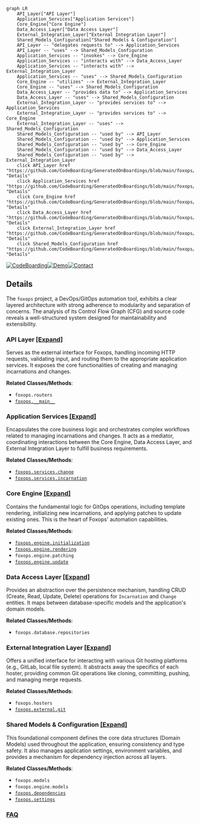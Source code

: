 ```mermaid
graph LR
    API_Layer["API Layer"]
    Application_Services["Application Services"]
    Core_Engine["Core Engine"]
    Data_Access_Layer["Data Access Layer"]
    External_Integration_Layer["External Integration Layer"]
    Shared_Models_Configuration["Shared Models & Configuration"]
    API_Layer -- "delegates requests to" --> Application_Services
    API_Layer -- "uses" --> Shared_Models_Configuration
    Application_Services -- "invokes" --> Core_Engine
    Application_Services -- "interacts with" --> Data_Access_Layer
    Application_Services -- "interacts with" --> External_Integration_Layer
    Application_Services -- "uses" --> Shared_Models_Configuration
    Core_Engine -- "utilizes" --> External_Integration_Layer
    Core_Engine -- "uses" --> Shared_Models_Configuration
    Data_Access_Layer -- "provides data to" --> Application_Services
    Data_Access_Layer -- "uses" --> Shared_Models_Configuration
    External_Integration_Layer -- "provides services to" --> Application_Services
    External_Integration_Layer -- "provides services to" --> Core_Engine
    External_Integration_Layer -- "uses" --> Shared_Models_Configuration
    Shared_Models_Configuration -- "used by" --> API_Layer
    Shared_Models_Configuration -- "used by" --> Application_Services
    Shared_Models_Configuration -- "used by" --> Core_Engine
    Shared_Models_Configuration -- "used by" --> Data_Access_Layer
    Shared_Models_Configuration -- "used by" --> External_Integration_Layer
    click API_Layer href "https://github.com/CodeBoarding/GeneratedOnBoardings/blob/main/foxops/API_Layer.md" "Details"
    click Application_Services href "https://github.com/CodeBoarding/GeneratedOnBoardings/blob/main/foxops/Application_Services.md" "Details"
    click Core_Engine href "https://github.com/CodeBoarding/GeneratedOnBoardings/blob/main/foxops/Core_Engine.md" "Details"
    click Data_Access_Layer href "https://github.com/CodeBoarding/GeneratedOnBoardings/blob/main/foxops/Data_Access_Layer.md" "Details"
    click External_Integration_Layer href "https://github.com/CodeBoarding/GeneratedOnBoardings/blob/main/foxops/External_Integration_Layer.md" "Details"
    click Shared_Models_Configuration href "https://github.com/CodeBoarding/GeneratedOnBoardings/blob/main/foxops/Shared_Models_Configuration.md" "Details"
```

[![CodeBoarding](https://img.shields.io/badge/Generated%20by-CodeBoarding-9cf?style=flat-square)](https://github.com/CodeBoarding/CodeBoarding)[![Demo](https://img.shields.io/badge/Try%20our-Demo-blue?style=flat-square)](https://www.codeboarding.org/demo)[![Contact](https://img.shields.io/badge/Contact%20us%20-%20contact@codeboarding.org-lightgrey?style=flat-square)](mailto:contact@codeboarding.org)

## Details

The `foxops` project, a DevOps/GitOps automation tool, exhibits a clear layered architecture with strong adherence to modularity and separation of concerns. The analysis of its Control Flow Graph (CFG) and source code reveals a well-structured system designed for maintainability and extensibility.

### API Layer [[Expand]](./API_Layer.md)
Serves as the external interface for Foxops, handling incoming HTTP requests, validating input, and routing them to the appropriate application services. It exposes the core functionalities of creating and managing incarnations and changes.


**Related Classes/Methods**:

- `foxops.routers`
- <a href="https://github.com/Roche/foxops/blob/main/src/foxops/__main__.py" target="_blank" rel="noopener noreferrer">`foxops.__main__`</a>


### Application Services [[Expand]](./Application_Services.md)
Encapsulates the core business logic and orchestrates complex workflows related to managing incarnations and changes. It acts as a mediator, coordinating interactions between the Core Engine, Data Access Layer, and External Integration Layer to fulfill business requirements.


**Related Classes/Methods**:

- <a href="https://github.com/Roche/foxops/blob/main/src/foxops/services/change.py" target="_blank" rel="noopener noreferrer">`foxops.services.change`</a>
- <a href="https://github.com/Roche/foxops/blob/main/src/foxops/services/incarnation.py" target="_blank" rel="noopener noreferrer">`foxops.services.incarnation`</a>


### Core Engine [[Expand]](./Core_Engine.md)
Contains the fundamental logic for GitOps operations, including template rendering, initializing new incarnations, and applying patches to update existing ones. This is the heart of Foxops' automation capabilities.


**Related Classes/Methods**:

- <a href="https://github.com/Roche/foxops/blob/main/src/foxops/engine/initialization.py" target="_blank" rel="noopener noreferrer">`foxops.engine.initialization`</a>
- <a href="https://github.com/Roche/foxops/blob/main/src/foxops/engine/rendering.py" target="_blank" rel="noopener noreferrer">`foxops.engine.rendering`</a>
- `foxops.engine.patching`
- <a href="https://github.com/Roche/foxops/blob/main/src/foxops/engine/update.py" target="_blank" rel="noopener noreferrer">`foxops.engine.update`</a>


### Data Access Layer [[Expand]](./Data_Access_Layer.md)
Provides an abstraction over the persistence mechanism, handling CRUD (Create, Read, Update, Delete) operations for `Incarnation` and `Change` entities. It maps between database-specific models and the application's domain models.


**Related Classes/Methods**:

- `foxops.database.repositories`


### External Integration Layer [[Expand]](./External_Integration_Layer.md)
Offers a unified interface for interacting with various Git hosting platforms (e.g., GitLab, local file system). It abstracts away the specifics of each hoster, providing common Git operations like cloning, committing, pushing, and managing merge requests.


**Related Classes/Methods**:

- `foxops.hosters`
- <a href="https://github.com/Roche/foxops/blob/main/src/foxops/external/git.py" target="_blank" rel="noopener noreferrer">`foxops.external.git`</a>


### Shared Models & Configuration [[Expand]](./Shared_Models_Configuration.md)
This foundational component defines the core data structures (Domain Models) used throughout the application, ensuring consistency and type safety. It also manages application settings, environment variables, and provides a mechanism for dependency injection across all layers.


**Related Classes/Methods**:

- `foxops.models`
- `foxops.engine.models`
- <a href="https://github.com/Roche/foxops/blob/main/src/foxops/dependencies.py" target="_blank" rel="noopener noreferrer">`foxops.dependencies`</a>
- <a href="https://github.com/Roche/foxops/blob/main/src/foxops/settings.py" target="_blank" rel="noopener noreferrer">`foxops.settings`</a>




### [FAQ](https://github.com/CodeBoarding/GeneratedOnBoardings/tree/main?tab=readme-ov-file#faq)